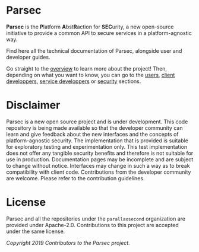 # Parsec

**Parsec** is the **P**latform **A**bst**R**action for **SEC**urity, a new open-source initiative to
provide a common API to secure services in a platform-agnostic way.

Find here all the technical documentation of Parsec, alongside user and developer guides.

Go straight to the [overview](overview.md) to learn more about the project! Then, depending on what
you want to know, you can go to the [users](parsec_users.md), [client
developpers](parsec_client/README.d), [service developpers](parsec_service/README.md) or
[security](parsec_security/README.md) sections.

# Disclaimer

Parsec is a new open source project and is under development. This code repository is being made
available so that the developer community can learn and give feedback about the new interfaces and
the concepts of platform-agnostic security. The implementation that is provided is suitable for
exploratory testing and experimentation only. This test implementation does not offer any tangible
security benefits and therefore is not suitable for use in production. Documentation pages may be
incomplete and are subject to change without notice. Interfaces may change in such a way as to break
compatibility with client code. Contributions from the developer community are welcome. Please refer
to the contribution guidelines.

# License

Parsec and all the repositories under the `parallaxsecond` organization are provided under
Apache-2.0. Contributions to this project are accepted under the same license.

*Copyright 2019 Contributors to the Parsec project.*
